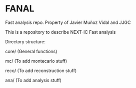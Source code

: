 # FANAL
Fast analysis repo.
Property of Javier Muñoz Vidal and JJGC

This is a repository to describe NEXT-IC Fast analysis

Directory structure:

core/ (General functions)

mc/ (To add montecarlo stuff)

reco/ (To add reconstruction stuff)

ana/ (To add analysis stuff)
